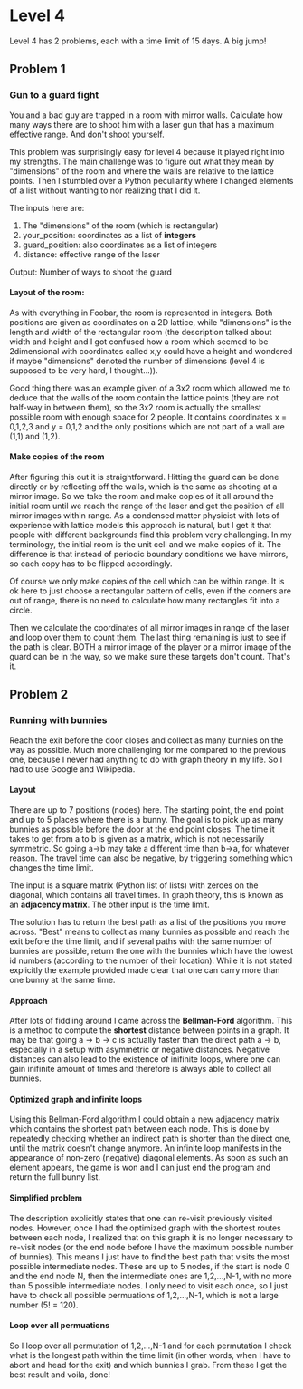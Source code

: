 # Level 4
Level 4 has 2 problems, each with a time limit of 15 days. A big jump!

## Problem 1
### Gun to a guard fight
You and a bad guy are trapped in a room with mirror walls. Calculate how many ways there are to shoot him with a laser gun that has a maximum effective range. And don't shoot yourself.

This problem was surprisingly easy for level 4 because it played right into my strengths. The main challenge was to figure out what they mean by "dimensions" of the room and where the walls are relative to the lattice points. Then I stumbled over a Python peculiarity where I changed elements of a list without wanting to nor realizing that I did it.

The inputs here are:
1. The "dimensions" of the room (which is rectangular)
2. your_position: coordinates as a list of **integers**
3. guard_position: also coordinates as a list of integers
4. distance: effective range of the laser

Output:
Number of ways to shoot the guard

#### Layout of the room:
As with everything in Foobar, the room is represented in integers. Both positions are given as coordinates on a 2D lattice, while "dimensions" is the length and width of the rectangular room (the description talked about width and height and I got confused how a room which seemed to be 2dimensional with coordinates called x,y could have a height and wondered if maybe "dimensions" denoted the number of dimensions (level 4 is supposed to be very hard, I thought...)).

Good thing there was an example given of a 3x2 room which allowed me to deduce that the walls of the room contain the lattice points (they are not half-way in between them), so the 3x2 room is actually the smallest possible room with enough space for 2 people. It contains coordinates x = 0,1,2,3 and y = 0,1,2 and the only positions which are not part of a wall are (1,1) and (1,2). 

#### Make copies of the room
After figuring this out it is straightforward. Hitting the guard can be done directly or by reflecting off the walls, which is the same as shooting at a mirror image. So we take the room and make copies of it all around the initial room until we reach the range of the laser and get the position of all mirror images within range. As a condensed matter physicist with lots of experience with lattice models this approach is natural, but I get it that people with different backgrounds find this problem very challenging. In my terminology, the initial room is the unit cell and we make copies of it. The difference is that instead of periodic boundary conditions we have mirrors, so each copy has to be flipped accordingly.

Of course we only make copies of the cell which can be within range. It is ok here to just choose a rectangular pattern of cells, even if the corners are out of range, there is no need to calculate how many rectangles fit into a circle.

Then we calculate the coordinates of all mirror images in range of the laser and loop over them to count them. The last thing remaining is just to see if the path is clear. BOTH a mirror image of the player or a mirror image of the guard can be in the way, so we make sure these targets don't count. That's it. 



## Problem 2
### Running with bunnies
Reach the exit before the door closes and collect as many bunnies on the way as possible. Much more challenging for me compared to the previous one, because I never had anything to do with graph theory in my life. So I had to use Google and Wikipedia.

#### Layout
There are up to 7 positions (nodes) here. The starting point, the end point and up to 5 places where there is a bunny. The goal is to pick up as many bunnies as possible before the door at the end point closes. The time it takes to get from a to b is given as a matrix, which is not necessarily symmetric. So going a->b may take a different time than b->a, for whatever reason. The travel time can also be negative, by triggering something which changes the time limit. 

The input is a square matrix (Python list of lists) with zeroes on the diagonal, which contains all travel times. In graph theory, this is known as an **adjacency matrix**. The other input is the time limit.

The solution has to return the best path as a list of the positions you move across. "Best" means to collect as many bunnies as possible and reach the exit before the time limit, and if several paths with the same number of bunnies are possible, return the one with the bunnies which have the lowest id numbers (according to the number of their location). While it is not stated explicitly the example provided made clear that one can carry more than one bunny at the same time.

#### Approach
After lots of fiddling around I came across the **Bellman-Ford** algorithm. This is a method to compute the **shortest** distance between points in a graph. It may be that going a -> b -> c is actually faster than the direct path a -> b, especially in a setup with asymmetric or negative distances. Negative distances can also lead to the existence of inifinite loops, where one can gain inifinite amount of times and therefore is always able to collect all bunnies.

#### Optimized graph and infinite loops
Using this Bellman-Ford algorithm I could obtain a new adjacency matrix which contains the shortest path between each node. This is done by repeatedly checking whether an indirect path is shorter than the direct one, until the matrix doesn't change anymore. An infinite loop manifests in the appearance of non-zero (negative) diagonal elements. As soon as such an element appears, the game is won and I can just end the program and return the full bunny list.

#### Simplified problem
The description explicitly states that one can re-visit previously visited nodes. However, once I had the optimized graph with the shortest routes between each node, I realized that on this graph it is no longer necessary to re-visit nodes (or the end node before I have the maximum possible number of bunnies). This means I just have to find the best path that visits the most possible intermediate nodes. These are up to 5 nodes, if the start is node 0 and the end node N, then the intermediate ones are 1,2,...,N-1, with no more than 5 possible intermediate nodes. I only need to visit each once, so I just have to check all possible permuations of 1,2,...,N-1, which is not a large number (5! = 120).

#### Loop over all permuations
So I loop over all permutation of 1,2,...,N-1 and for each permutation I check what is the longest path within the time limit (in other words, when I have to abort and head for the exit) and which bunnies I grab. From these I get the best result and voila, done!
